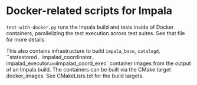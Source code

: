 # Docker-related scripts for Impala

`test-with-docker.py` runs the Impala build and tests inside of Docker
containers, parallelizing the test execution across test suites. See that file
for more details.

This also contains infrastructure to build `impala_base`, `catalogd`,
``statestored`, `impalad_coordinator`, `impalad_executor` and
`impalad_coord_exec` container images from the output of an Impala build.
The containers can be built via the CMake target docker_images. See
CMakeLists.txt for the build targets.
